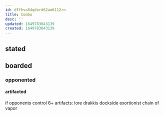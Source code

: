 ```yaml
---
id: dffhvo84qdord62am6112rn
title: Combo
desc: ''
updated: 1649783043139
created: 1649783043139
---
```

## stated

## boarded

### opponented

#### artifacted

if opponents control 6+ artifacts:
  lore drakkis
  dockside exortionist
  chain of vapor

